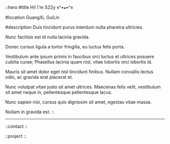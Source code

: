 ::hero
#title
Hi! I'm S22y ฅ^•ﻌ•^ฅ

#location
GuangXi, GuiLin

#description
Duis tincidunt purus interdum nulla pharetra ultricies.

Nunc facilisis est id nulla lacinia gravida.

Donec cursus ligula a tortor fringilla, eu luctus felis porta.

Vestibulum ante ipsum primis in faucibus orci luctus et ultrices posuere cubilia curae; Phasellus lacinia quam nisl, vitae lobortis orci lobortis id.

Mauris sit amet dolor eget nisl tincidunt finibus. Nullam convallis lectus odio, ac gravida erat placerat et.

Nunc volutpat vitae justo sit amet ultrices. Maecenas felis velit, vestibulum sit amet neque in, pellentesque pellentesque lacus.

Nunc sapien nisi, cursus quis dignissim sit amet, egestas vitae massa.

Nullam in gravida est.
::

---

::contact
::

::project
::
